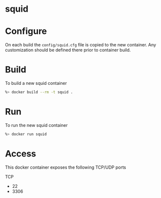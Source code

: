 squid
================

# Configure
On each build the `config/squid.cfg` file 
is copied to the new container. Any customization
should be defined there prior to container build.

# Build
To build a new squid container

```sh
%> docker build --rm -t squid .
```

# Run
To run the new squid container

```sh
%> docker run squid
```

# Access
This docker container exposes the following TCP/UDP ports

TCP
* 22
* 3306
